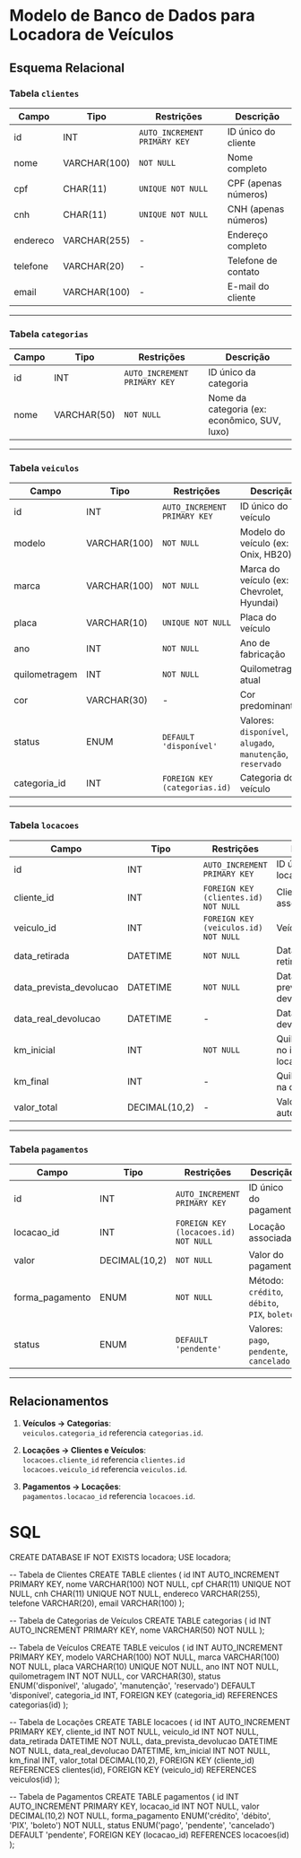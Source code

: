 # Modelo de Banco de Dados para Locadora de Veículos

## Esquema Relacional

### Tabela `clientes`
| Campo      | Tipo          | Restrições                           | Descrição                              |
|------------|---------------|--------------------------------------|----------------------------------------|
| id         | INT           | `AUTO_INCREMENT PRIMARY KEY`        | ID único do cliente                    |
| nome       | VARCHAR(100)  | `NOT NULL`                           | Nome completo                          |
| cpf        | CHAR(11)      | `UNIQUE NOT NULL`                    | CPF (apenas números)                   |
| cnh        | CHAR(11)      | `UNIQUE NOT NULL`                    | CNH (apenas números)                   |
| endereco   | VARCHAR(255)  | -                                    | Endereço completo                      |
| telefone   | VARCHAR(20)   | -                                    | Telefone de contato                    |
| email      | VARCHAR(100)  | -                                    | E-mail do cliente                      |

---

### Tabela `categorias`
| Campo | Tipo         | Restrições                    | Descrição               |
|-------|--------------|-------------------------------|-------------------------|
| id    | INT          | `AUTO_INCREMENT PRIMARY KEY` | ID único da categoria   |
| nome  | VARCHAR(50)  | `NOT NULL`                    | Nome da categoria (ex: econômico, SUV, luxo) |

---

### Tabela `veiculos`
| Campo           | Tipo                          | Restrições                           | Descrição                                   |
|-----------------|-------------------------------|--------------------------------------|---------------------------------------------|
| id              | INT                           | `AUTO_INCREMENT PRIMARY KEY`        | ID único do veículo                        |
| modelo          | VARCHAR(100)                  | `NOT NULL`                           | Modelo do veículo (ex: Onix, HB20)          |
| marca           | VARCHAR(100)                  | `NOT NULL`                           | Marca do veículo (ex: Chevrolet, Hyundai)   |
| placa           | VARCHAR(10)                   | `UNIQUE NOT NULL`                    | Placa do veículo                           |
| ano             | INT                           | `NOT NULL`                           | Ano de fabricação                          |
| quilometragem   | INT                           | `NOT NULL`                           | Quilometragem atual                        |
| cor             | VARCHAR(30)                   | -                                    | Cor predominante                           |
| status          | ENUM                          | `DEFAULT 'disponível'`               | Valores: `disponível`, `alugado`, `manutenção`, `reservado` |
| categoria_id    | INT                           | `FOREIGN KEY (categorias.id)`        | Categoria do veículo                       |

---

### Tabela `locacoes`
| Campo                     | Tipo         | Restrições                           | Descrição                              |
|---------------------------|--------------|--------------------------------------|----------------------------------------|
| id                        | INT          | `AUTO_INCREMENT PRIMARY KEY`        | ID único da locação                    |
| cliente_id                | INT          | `FOREIGN KEY (clientes.id) NOT NULL` | Cliente associado                      |
| veiculo_id                | INT          | `FOREIGN KEY (veiculos.id) NOT NULL` | Veículo alugado                        |
| data_retirada             | DATETIME     | `NOT NULL`                           | Data/hora de retirada                  |
| data_prevista_devolucao   | DATETIME     | `NOT NULL`                           | Data/hora prevista para devolução      |
| data_real_devolucao       | DATETIME     | -                                    | Data/hora real da devolução            |
| km_inicial                | INT          | `NOT NULL`                           | Quilometragem no início da locação     |
| km_final                  | INT          | -                                    | Quilometragem na devolução             |
| valor_total               | DECIMAL(10,2)| -                                    | Valor calculado automaticamente        |

---

### Tabela `pagamentos`
| Campo             | Tipo                     | Restrições                           | Descrição                              |
|-------------------|--------------------------|--------------------------------------|----------------------------------------|
| id                | INT                      | `AUTO_INCREMENT PRIMARY KEY`        | ID único do pagamento                  |
| locacao_id        | INT                      | `FOREIGN KEY (locacoes.id) NOT NULL` | Locação associada                      |
| valor             | DECIMAL(10,2)            | `NOT NULL`                           | Valor do pagamento                     |
| forma_pagamento   | ENUM                     | `NOT NULL`                           | Método: `crédito`, `débito`, `PIX`, `boleto` |
| status            | ENUM                     | `DEFAULT 'pendente'`                 | Valores: `pago`, `pendente`, `cancelado` |

---

## Relacionamentos
1. **Veículos → Categorias**:  
   `veiculos.categoria_id` referencia `categorias.id`.

2. **Locações → Clientes e Veículos**:  
   `locacoes.cliente_id` referencia `clientes.id`  
   `locacoes.veiculo_id` referencia `veiculos.id`.

3. **Pagamentos → Locações**:  
   `pagamentos.locacao_id` referencia `locacoes.id`.


# SQL

   CREATE DATABASE IF NOT EXISTS locadora;
USE locadora;

-- Tabela de Clientes
CREATE TABLE clientes (
    id INT AUTO_INCREMENT PRIMARY KEY,
    nome VARCHAR(100) NOT NULL,
    cpf CHAR(11) UNIQUE NOT NULL,
    cnh CHAR(11) UNIQUE NOT NULL,
    endereco VARCHAR(255),
    telefone VARCHAR(20),
    email VARCHAR(100)
);

-- Tabela de Categorias de Veículos
CREATE TABLE categorias (
    id INT AUTO_INCREMENT PRIMARY KEY,
    nome VARCHAR(50) NOT NULL
);

-- Tabela de Veículos
CREATE TABLE veiculos (
    id INT AUTO_INCREMENT PRIMARY KEY,
    modelo VARCHAR(100) NOT NULL,
    marca VARCHAR(100) NOT NULL,
    placa VARCHAR(10) UNIQUE NOT NULL,
    ano INT NOT NULL,
    quilometragem INT NOT NULL,
    cor VARCHAR(30),
    status ENUM('disponível', 'alugado', 'manutenção', 'reservado') DEFAULT 'disponível',
    categoria_id INT,
    FOREIGN KEY (categoria_id) REFERENCES categorias(id)
);

-- Tabela de Locações
CREATE TABLE locacoes (
    id INT AUTO_INCREMENT PRIMARY KEY,
    cliente_id INT NOT NULL,
    veiculo_id INT NOT NULL,
    data_retirada DATETIME NOT NULL,
    data_prevista_devolucao DATETIME NOT NULL,
    data_real_devolucao DATETIME,
    km_inicial INT NOT NULL,
    km_final INT,
    valor_total DECIMAL(10,2),
    FOREIGN KEY (cliente_id) REFERENCES clientes(id),
    FOREIGN KEY (veiculo_id) REFERENCES veiculos(id)
);

-- Tabela de Pagamentos
CREATE TABLE pagamentos (
    id INT AUTO_INCREMENT PRIMARY KEY,
    locacao_id INT NOT NULL,
    valor DECIMAL(10,2) NOT NULL,
    forma_pagamento ENUM('crédito', 'débito', 'PIX', 'boleto') NOT NULL,
    status ENUM('pago', 'pendente', 'cancelado') DEFAULT 'pendente',
    FOREIGN KEY (locacao_id) REFERENCES locacoes(id)
);

